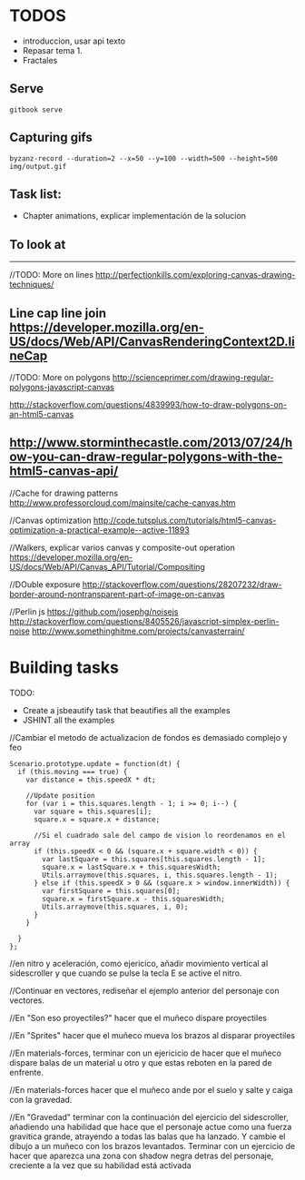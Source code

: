 # TODOS

- introduccion, usar api texto
- Repasar tema 1.
- Fractales


## Serve

```
gitbook serve
```

## Capturing gifs

```
byzanz-record --duration=2 --x=50 --y=100 --width=500 --height=500 img/output.gif
```

## Task list:
- Chapter animations, explicar implementación de la solucion

## To look at

----------
//TODO: More on lines
http://perfectionkills.com/exploring-canvas-drawing-techniques/

Line cap line join 
https://developer.mozilla.org/en-US/docs/Web/API/CanvasRenderingContext2D.lineCap
----------

//TODO: More on polygons
http://scienceprimer.com/drawing-regular-polygons-javascript-canvas

http://stackoverflow.com/questions/4839993/how-to-draw-polygons-on-an-html5-canvas

http://www.storminthecastle.com/2013/07/24/how-you-can-draw-regular-polygons-with-the-html5-canvas-api/
----------

//Cache for drawing patterns
http://www.professorcloud.com/mainsite/cache-canvas.htm

//Canvas optimization
http://code.tutsplus.com/tutorials/html5-canvas-optimization-a-practical-example--active-11893

//Walkers, explicar varios canvas y composite-out operation
https://developer.mozilla.org/en-US/docs/Web/API/Canvas_API/Tutorial/Compositing


//DOuble exposure
http://stackoverflow.com/questions/28207232/draw-border-around-nontransparent-part-of-image-on-canvas

//Perlin js
https://github.com/josephg/noisejs
http://stackoverflow.com/questions/8405526/javascript-simplex-perlin-noise
http://www.somethinghitme.com/projects/canvasterrain/


# Building tasks

TODO: 
  - Create a jsbeautify task that beautifies all the examples
  - JSHINT all the examples

//Cambiar el metodo de actualizacion de fondos es demasiado complejo y feo
```
Scenario.prototype.update = function(dt) {
  if (this.moving === true) {
    var distance = this.speedX * dt;

    //Update position
    for (var i = this.squares.length - 1; i >= 0; i--) {
      var square = this.squares[i];
      square.x = square.x + distance;

      //Si el cuadrado sale del campo de vision lo reordenamos en el array
      if (this.speedX < 0 && (square.x + square.width < 0)) {
        var lastSquare = this.squares[this.squares.length - 1];
        square.x = lastSquare.x + this.squaresWidth;
        Utils.arraymove(this.squares, i, this.squares.length - 1);
      } else if (this.speedX > 0 && (square.x > window.innerWidth)) {
        var firstSquare = this.squares[0];
        square.x = firstSquare.x - this.squaresWidth;
        Utils.arraymove(this.squares, i, 0);
      }
    }

  }
};

```


//en nitro y aceleración, como  ejericico, añadir movimiento vertical al sidescroller y que cuando se pulse la tecla E se active el nitro.

//Continuar en vectores, rediseñar el ejemplo anterior del personaje  con vectores.

//En "Son eso proyectiles?" hacer que el muñeco dispare proyectiles

//En "Sprites" hacer que el muñeco mueva los brazos al disparar proyectiles

//En materials-forces, terminar con un ejericicio de hacer que el muñeco dispare balas de un material u otro y que estas reboten en la pared de enfrente.

//En materials-forces hacer que el muñeco ande por el suelo y salte y caiga con la gravedad.

//En "Gravedad" terminar con la continuación del ejercicio del sidescroller, añadiendo una habilidad que hace que el personaje actue como una fuerza gravitica grande, atrayendo a todas las balas que ha lanzado. Y cambie el dibujo a un muñeco con los brazos levantados.
Terminar con un ejercicio de hacer que aparezca una zona con shadow negra detras del personaje, creciente a la vez que su habilidad está activada






